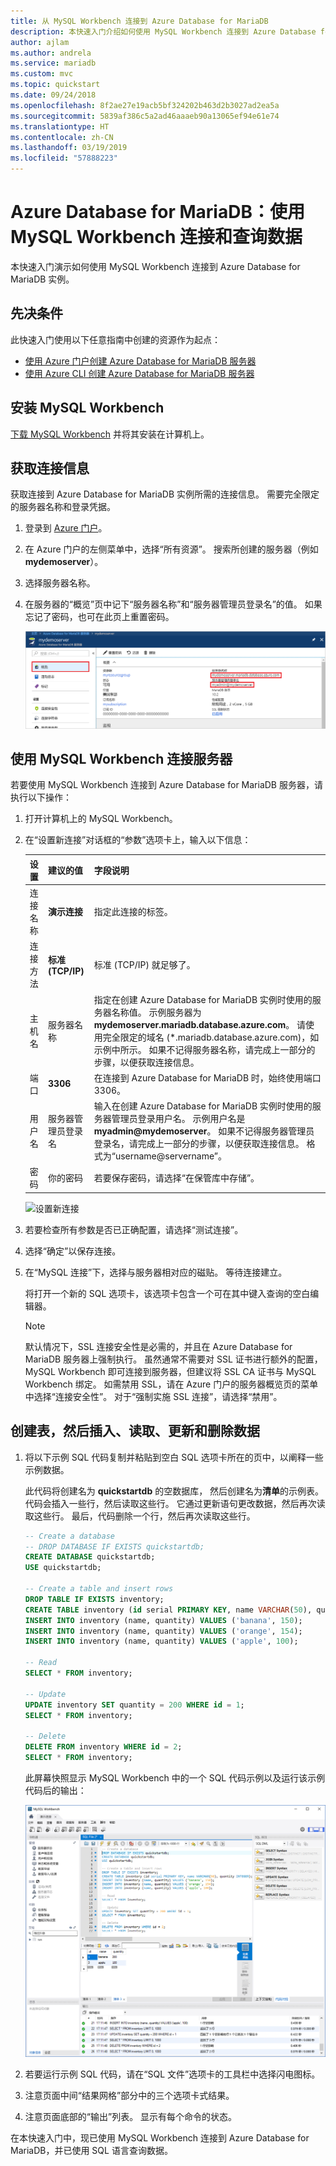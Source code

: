 ```yaml
---
title: 从 MySQL Workbench 连接到 Azure Database for MariaDB
description: 本快速入门介绍如何使用 MySQL Workbench 连接到 Azure Database for MariaDB 并查询其中的数据。
author: ajlam
ms.author: andrela
ms.service: mariadb
ms.custom: mvc
ms.topic: quickstart
ms.date: 09/24/2018
ms.openlocfilehash: 8f2ae27e19acb5bf324202b463d2b3027ad2ea5a
ms.sourcegitcommit: 5839af386c5a2ad46aaaeb90a13065ef94e61e74
ms.translationtype: HT
ms.contentlocale: zh-CN
ms.lasthandoff: 03/19/2019
ms.locfileid: "57888223"
---
```

# <a name="azure-database-for-mariadb-use-mysql-workbench-to-connect-and-query-data"></a>Azure Database for MariaDB：使用 MySQL Workbench 连接和查询数据

本快速入门演示如何使用 MySQL Workbench 连接到 Azure Database for MariaDB 实例。 

## <a name="prerequisites"></a>先决条件

此快速入门使用以下任意指南中创建的资源作为起点：

- [使用 Azure 门户创建 Azure Database for MariaDB 服务器](./quickstart-create-mariadb-server-database-using-azure-portal.md)
- [使用 Azure CLI 创建 Azure Database for MariaDB 服务器](./quickstart-create-mariadb-server-database-using-azure-cli.md)

## <a name="install-mysql-workbench"></a>安装 MySQL Workbench

[下载 MySQL Workbench](https://dev.mysql.com/downloads/workbench/) 并将其安装在计算机上。

## <a name="get-connection-information"></a>获取连接信息

获取连接到 Azure Database for MariaDB 实例所需的连接信息。 需要完全限定的服务器名称和登录凭据。

1. 登录到 [Azure 门户](https://portal.azure.com/)。

2. 在 Azure 门户的左侧菜单中，选择“所有资源”。 搜索所创建的服务器（例如 **mydemoserver**）。

3. 选择服务器名称。

4. 在服务器的“概览”页中记下“服务器名称”和“服务器管理员登录名”的值。 如果忘记了密码，也可在此页上重置密码。

   ![Azure Database for MariaDB 服务器名称和服务器管理员登录名](./media/connect-workbench/1_server-overview-name-login.png)

## <a name="connect-to-the-server-by-using-mysql-workbench"></a>使用 MySQL Workbench 连接服务器

若要使用 MySQL Workbench 连接到 Azure Database for MariaDB 服务器，请执行以下操作：

1. 打开计算机上的 MySQL Workbench。 

2. 在“设置新连接”对话框的“参数”选项卡上，输入以下信息：

   | 设置 | 建议的值 | 字段说明 |
   |---|---|---|
   |   连接名称 | **演示连接** | 指定此连接的标签。 |
   | 连接方法 | **标准 (TCP/IP)** | 标准 (TCP/IP) 就足够了。 |
   | 主机名 | 服务器名称 | 指定在创建 Azure Database for MariaDB 实例时使用的服务器名称值。 示例服务器为 **mydemoserver.mariadb.database.azure.com**。 请使用完全限定的域名 (\*.mariadb.database.azure.com)，如示例中所示。 如果不记得服务器名称，请完成上一部分的步骤，以便获取连接信息。  |
   | 端口 | **3306** | 在连接到 Azure Database for MariaDB 时，始终使用端口 3306。 |
   | 用户名 |  服务器管理员登录名 | 输入在创建 Azure Database for MariaDB 实例时使用的服务器管理员登录用户名。 示例用户名是 **myadmin\@mydemoserver**。 如果不记得服务器管理员登录名，请完成上一部分的步骤，以便获取连接信息。 格式为“username\@servername”。
   | 密码 | 你的密码 | 若要保存密码，请选择“在保管库中存储”。 |

   ![设置新连接](./media/connect-workbench/2-setup-new-connection.png)

3. 若要检查所有参数是否已正确配置，请选择“测试连接”。 

4. 选择“确定”以保存连接。 

5. 在“MySQL 连接”下，选择与服务器相对应的磁贴。 等待连接建立。

   将打开一个新的 SQL 选项卡，该选项卡包含一个可在其中键入查询的空白编辑器。
    
   > [!NOTE]
   > 默认情况下，SSL 连接安全性是必需的，并且在 Azure Database for MariaDB 服务器上强制执行。 虽然通常不需要对 SSL 证书进行额外的配置，MySQL Workbench 即可连接到服务器，但建议将 SSL CA 证书与 MySQL Workbench 绑定。 如需禁用 SSL，请在 Azure 门户的服务器概览页的菜单中选择“连接安全性”。 对于“强制实施 SSL 连接”，请选择“禁用”。

## <a name="create-table-and-insert-read-update-and-delete-data"></a>创建表，然后插入、读取、更新和删除数据

1. 将以下示例 SQL 代码复制并粘贴到空白 SQL 选项卡所在的页中，以阐释一些示例数据。

    此代码将创建名为 **quickstartdb** 的空数据库， 然后创建名为**清单**的示例表。 代码会插入一些行，然后读取这些行。 它通过更新语句更改数据，然后再次读取这些行。 最后，代码删除一个行，然后再次读取这些行。
    
    ```sql
    -- Create a database
    -- DROP DATABASE IF EXISTS quickstartdb;
    CREATE DATABASE quickstartdb;
    USE quickstartdb;
    
    -- Create a table and insert rows
    DROP TABLE IF EXISTS inventory;
    CREATE TABLE inventory (id serial PRIMARY KEY, name VARCHAR(50), quantity INTEGER);
    INSERT INTO inventory (name, quantity) VALUES ('banana', 150);
    INSERT INTO inventory (name, quantity) VALUES ('orange', 154);
    INSERT INTO inventory (name, quantity) VALUES ('apple', 100);
    
    -- Read
    SELECT * FROM inventory;
    
    -- Update
    UPDATE inventory SET quantity = 200 WHERE id = 1;
    SELECT * FROM inventory;
    
    -- Delete
    DELETE FROM inventory WHERE id = 2;
    SELECT * FROM inventory;
    ```

    此屏幕快照显示 MySQL Workbench 中的一个 SQL 代码示例以及运行该示例代码后的输出：
    
    ![选择运行示例 SQL 代码的 MySQL Workbench SQL 选项卡](media/connect-workbench/3-workbench-sql-tab.png)

2. 若要运行示例 SQL 代码，请在“SQL 文件”选项卡的工具栏中选择闪电图标。
3. 注意页面中间“结果网格”部分中的三个选项卡式结果。 
4. 注意页面底部的“输出”列表。 显示有每个命令的状态。 

在本快速入门中，现已使用 MySQL Workbench 连接到 Azure Database for MariaDB，并已使用 SQL 语言查询数据。

<!--
## Next steps
> [!div class="nextstepaction"]
> [Migrate your database using Export and Import](./concepts-migrate-import-export.md)
-->
